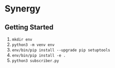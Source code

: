 Synergy
=======

Getting Started
---------------

1. `mkdir env`
2. `python3 -m venv env`
3. `env/bin/pip install --upgrade pip setuptools`
4. `env/bin/pip install -e .`
5. `python3 subscriber.py`

